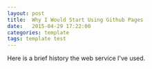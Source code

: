 ```yaml
---
layout: post
title:  Why I Would Start Using Github Pages
date:   2015-04-29 17:22:00
categories: template
tags: template test 
---
```


Here is a brief history the web service I've used.
